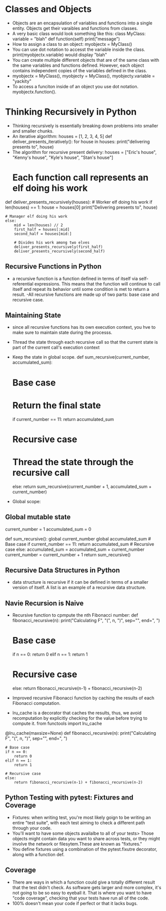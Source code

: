 # Classes and Objects
- Objects are an encapsulation of variables and functions into a single entity. Objects get their varaibles and functions from classes.
- A very basic class would look something like this:
    class MyClass:
        variable = "blah"
        def function(self)
            print("message")
- How to assign a class to an object: myobjectx = MyClass()
- You can use dot notation to accesst the variable inside the class. print(myobjectx.variable) would display "blah"
- You can create multiple different objects that are of the same class with the same variables and functions defined. However, each object contains independent copies of the variables defined in the class.
- myobjectx = MyClass(), myobjecty = MyClass(), myobjecty.variable = "yackity"
- To access a funciton inside of an object you use dot notation. myobjectx.function().

# Thinking Recursively in Python
- Thinking recursively is essentially breaking down problems into smaller and smaller chunks.
- An iterative algorithm:
 houses = [1, 2, 3, 4, 5]
 def deliver_presents_iteratively():
    for house in houses:
        print("delivering presents to", house)
- The algorithm for recursive present delivery:
houses = ["Eric's house", "Kenny's house", "Kyle's house", "Stan's house"]
    # Each function call represents an elf doing his work 
def deliver_presents_recursively(houses):
    # Worker elf doing his work
    if len(houses) == 1:
        house = houses[0]
        print("Delivering presents to", house)

    # Manager elf doing his work
    else:
        mid = len(houses) // 2
        first_half = houses[:mid]
        second_half = houses[mid:]

        # Divides his work among two elves
        deliver_presents_recursively(first_half)
        deliver_presents_recursively(second_half)
## Recursive Functions in Python
- a recursive function is a function defined in terms of itself via self-referential expressions. This means that the function will continue to call itself and repeat its behavior until some condition is met to return a result.
-All recursive functions are made up of two parts: base case and recursive case.
## Maintaining State
- since all recursive functions has its own execution context, you hve to make sure to maintain state during the processs.
- Thread the state through each recursive call so that the current state is part of the current call's execution context
- Keep the state in global scope.
def sum_recursive(current_number, accumulated_sum):
    # Base case
    # Return the final state
    if current_number == 11:
        return accumulated_sum

    # Recursive case
    # Thread the state through the recursive call
    else:
        return sum_recursive(current_number + 1, accumulated_sum + current_number)
- Global scope:
## Global mutable state
current_number = 1
accumulated_sum = 0


def sum_recursive():
    global current_number
    global accumulated_sum
    # Base case
    if current_number == 11:
        return accumulated_sum
    # Recursive case
    else:
        accumulated_sum = accumulated_sum + current_number
        current_number = current_number + 1
        return sum_recursive()

## Recursive Data Structures in Python
- data structure is recursive if it can be defined in terms of a smaller version of itself. A list is an example of a recursive data structure.

## Navie Recursion is Naive
- Recursive function to cpmpute the nth Fibonacci number:
def fibonacci_recursive(n):
    print("Calculating F", "(", n, ")", sep="", end=", ")

    # Base case
    if n == 0:
        return 0
    elif n == 1:
        return 1

    # Recursive case
    else:
        return fibonacci_recursive(n-1) + fibonacci_recursive(n-2)
- Improved recursive Fibonacci function by caching the results of each Fibonacci computation.
- lru_cache is a decorator that caches the results, thus, we avoid recomputation by explicitly checking for the value before trying to compute it.
from functools import lru_cache

@lru_cache(maxsize=None)
def fibonacci_recursive(n):
    print("Calculating F", "(", n, ")", sep="", end=", ")

    # Base case
    if n == 0:
        return 0
    elif n == 1:
        return 1

    # Recursive case
    else:
        return fibonacci_recursive(n-1) + fibonacci_recursive(n-2)
## Python Testing with pytest: Fixtures and Coverage
- Fixtures: when writing test, you're most likely goign to be writing an entire "test suite", with each test aiming to check a different path through your code.
- You'll want to have some objects availalbe to all of your tests> Those objects might contain data you want to share across tests, or they might involve the network or filesytem.These are known as "fixtures."
- You define fixtures using a combination of the pytest.fixutre decorator, along with a function def.

## Coverage 
- There are ways in which a function could give a totally different result that the test didn't check. As software gets larger and more complex, it's not going to be so easy to eyeball it. That is where you want to have "code coverage", checking that your tests have run all of the code.
- 100% doesn't mean your code if perfect or that it lacks bugs.

